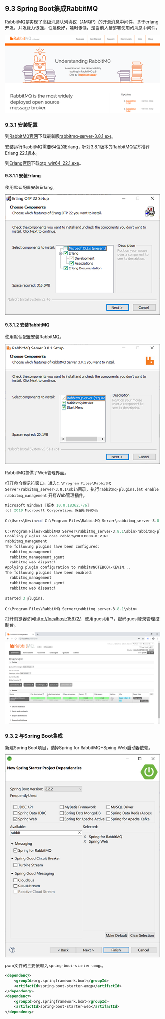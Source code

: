## 9.3 Spring Boot集成RabbitMQ

RabbitMQ是实现了高级消息队列协议（AMQP）的开源消息中间件，基于erlang开发，并发能力很强，性能极好，延时很低，是当前大量部署使用的消息中间件。

![image-20191209102156424](images/image-20191209102156424.png)

### 9.3.1 安装配置

到[RabbitMQ官网](http://www.rabbitmq.com/)下载最新版[rabbitmq-server-3.8.1.exe](https://github.com/rabbitmq/rabbitmq-server/releases/download/v3.8.1/rabbitmq-server-3.8.1.exe)。

安装运行RabbitMQ需要64位的Erlang，针对3.8.1版本的RabbitMQ官方推荐Erlang 22.1版本。

到[Erlang官网](https://www.erlang.org/)下载[otp_win64_22.1.exe](https://erlang.org/download/otp_win64_22.1.exe)。

#### 9.3.1.1 安装Erlang

使用默认配置安装Erlang。

![image-20191210175929079](images/image-20191210175929079.png)

#### 9.3.1.2 安装RabbitMQ

使用默认配置安装RabbitMQ。

![image-20191210180241710](images/image-20191210180241710.png)

RabbitMQ提供了Web管理界面。

打开命令提示符窗口，进入`C:\Program Files\RabbitMQ Server\rabbitmq_server-3.8.1\sbin`目录，执行`rabbitmq-plugins.bat enable rabbitmq_management` 开启Web管理插件。

```powershell
Microsoft Windows [版本 10.0.18362.476]
(c) 2019 Microsoft Corporation。保留所有权利。

C:\Users\Kevin>cd C:\Program Files\RabbitMQ Server\rabbitmq_server-3.8.1\sbin

C:\Program Files\RabbitMQ Server\rabbitmq_server-3.8.1\sbin>rabbitmq-plugins.bat enable rabbitmq_management
Enabling plugins on node rabbit@NOTEBOOK-KEVIN:
rabbitmq_management
The following plugins have been configured:
  rabbitmq_management
  rabbitmq_management_agent
  rabbitmq_web_dispatch
Applying plugin configuration to rabbit@NOTEBOOK-KEVIN...
The following plugins have been enabled:
  rabbitmq_management
  rabbitmq_management_agent
  rabbitmq_web_dispatch

started 3 plugins.

C:\Program Files\RabbitMQ Server\rabbitmq_server-3.8.1\sbin>
```

打开浏览器访问[http://localhost:15672/](http://localhost:15672/)，使用guest用户，密码guest登录管理控制台。

![image-20191210183129306](images/image-20191210183129306.png)

### 9.3.2 与Spring Boot集成

新建Spring Boot项目，选择Spring for RabbitMQ+Spring Web启动器依赖。

![image-20191210183720495](images/image-20191210183720495.png)

pom文件的主要依赖为`spring-boot-starter-amqp`。

```xml
<dependency>
    <groupId>org.springframework.boot</groupId>
    <artifactId>spring-boot-starter-amqp</artifactId>
</dependency>
<dependency>
    <groupId>org.springframework.boot</groupId>
    <artifactId>spring-boot-starter-web</artifactId>
</dependency>
```

